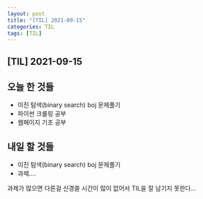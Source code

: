 ```yaml
---
layout: post
title: "[TIL] 2021-09-15"
categories: TIL
tags: [TIL]
---
```


## [TIL] 2021-09-15<br>

## 오늘 한 것들

- 이진 탐색(binary search) boj 문제풀기
- 파이썬 크롤링 공부
- 웹페이지 기초 공부

## 내일 할 것들

- 이진 탐색(binary search) boj 문제풀기
- 과제....


과제가 많으면 다른걸 신경쓸 시간이 많이 없어서 TIL을 잘 남기지 못한다...
